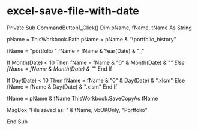 # excel-save-file-with-date



Private Sub CommandButton1_Click()
Dim pName, fName, tName As String

pName = ThisWorkbook.Path
pName = pName & "\portfolio_history\"

fName = "portfolio "
fName = fName & Year(Date) & "_"

If Month(Date) < 10 Then
    fName = fName & "0" & Month(Date) & "_"
    Else
    fName = fName & Month(Date) & "_"
End If

If Day(Date) < 10 Then
    fName = fName & "0" & Day(Date) & ".xlsm"
    Else
    fName = fName & Day(Date) & ".xlsm"
End If

tName = pName & fName
ThisWorkbook.SaveCopyAs tName

MsgBox "File saved as: " & tName, vbOKOnly, "Portfolio"

End Sub

